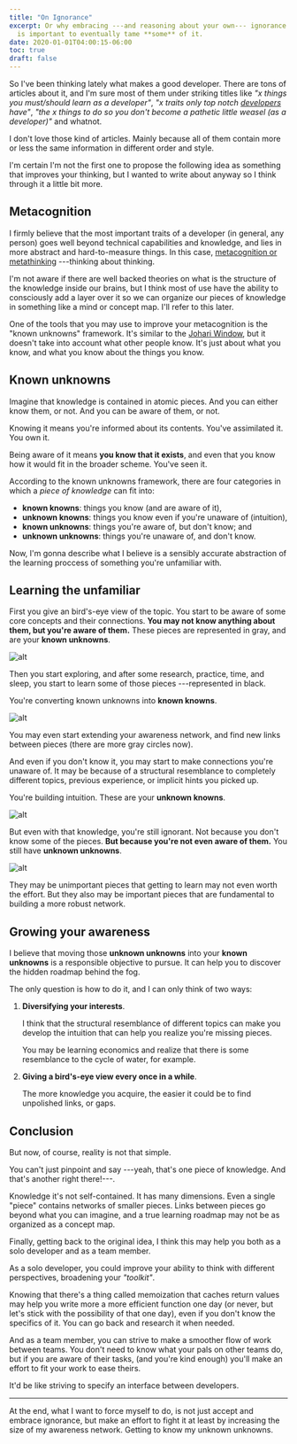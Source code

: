 ```yaml
---
title: "On Ignorance"
excerpt: Or why embracing ---and reasoning about your own--- ignorance
  is important to eventually tame **some** of it.
date: 2020-01-01T04:00:15-06:00
toc: true
draft: false
---
```


So I've been thinking lately what makes a good developer.
There are tons of articles about it, and I'm sure most of them under
striking titles like _"x things you must/should learn as a developer"_,
_"x traits only top notch [developers][developers] have"_, _"the x things to do so
you don't become a pathetic little weasel (as a developer)"_ and whatnot.

I don't love those kind of articles. Mainly because all of them contain
more or less the same information in different order and style.

I'm certain I'm not the first one to propose the following idea as something
that improves your thinking, but I wanted to write about anyway so I think
through it a little bit more.

## Metacognition

I firmly believe that the most important traits of a developer 
(in general, any person) goes well beyond technical capabilities and knowledge,
and lies in more abstract and hard-to-measure things.
In this case, [metacognition or metathinking][metacognition]
---thinking about thinking.

I'm not aware if there are well backed theories on what is the structure
of the knowledge inside our brains, but I think most of use have the ability
to consciously add a layer over it so we can organize our pieces of knowledge
in something like a mind or concept map. I'll refer to this later.

One of the tools that you may use to improve your metacognition is the "known
unknowns" framework. It's similar to the [Johari Window][Johari Window], but it
doesn't take into account what other people know. It's just about what you
know, and what you know about the things you know.

## Known unknowns

Imagine that knowledge is contained in atomic pieces. And you can either
know them, or not. And you can be aware of them, or not.

Knowing it means you're informed about its contents. You've assimilated it.
You own it.

Being aware of it means **you know that it exists**, and even that you
know how it would fit in the broader scheme. You've seen it.

According to the known unknowns framework, there are four categories in
which a _piece of knowledge_ can fit into:

- **known knowns**: things you know (and are aware of it),
- **unknown knowns**: things you know even if you're unaware of (intuition),
- **known unknowns**: things you're aware of, but don't know; and
- **unknown unknowns**: things you're unaware of, and don't know.

Now, I'm gonna describe what I believe is a sensibly accurate abstraction
of the learning proccess of something you're unfamiliar with.

## Learning the unfamiliar

First you give an bird's-eye view of the topic. You start to be aware of some
core concepts and their connections. **You may not know anything about them,
but you're aware of them.**
These pieces are represented in gray, and are your **known unknowns**.

![alt](/img/writings/unknown-unknowns/awareness-map.png)


Then you start exploring, and after some research, practice, time,
and sleep, you start to learn some of those pieces ---represented in black.

You're converting known unknowns into **known knowns**.
 
![alt](/img/writings/unknown-unknowns/knowledge-map.png)

You may even start extending your awareness network, and find new links between
pieces (there are more gray circles now).

And even if you don't know it, you may start to make connections you're
unaware of. It may be because of a structural resemblance to completely
different topics, previous experience, or implicit hints you picked up.

You're building intuition. These are your **unknown knowns**.

![alt](/img/writings/unknown-unknowns/intuition-map.png)

But even with that knowledge, you're still ignorant.
Not because you don't know some of the pieces. **But because you're not even
aware of them.** You still have **unknown unknowns**.

![alt](/img/writings/unknown-unknowns/unawareness-map.png)

They may be unimportant pieces that getting to learn may not even worth the
effort. But they also may be important pieces that are fundamental to building
a more robust network.

## Growing your awareness

I believe that moving those **unknown unknowns** into your **known unknowns**
is a responsible objective to pursue.
It can help you to discover the hidden roadmap behind the fog.

The only question is how to do it, and I can only think of two ways:

1. **Diversifying your interests**. 

    I think that the structural resemblance of different topics can make you
    develop the intuition that can help you realize you're missing pieces.

    You may be learning economics and realize that there is some resemblance to
    the cycle of water, for example.

2. **Giving a bird's-eye view every once in a while**.

    The more knowledge you acquire, the easier it could be to find unpolished
    links, or gaps.

## Conclusion

But now, of course, reality is not that simple.

You can't just pinpoint and say ---yeah, that's one piece of knowledge.
And that's another right there!---.

Knowledge it's not self-contained. It has many dimensions. Even a single
"piece" contains networks of smaller pieces. Links between pieces go beyond
what you can imagine, and a true learning roadmap may not be as organized
as a concept map.


Finally, getting back to the original idea, I think this may help you both
as a solo developer and as a team member.

As a solo developer, you could improve your ability to think with different
perspectives, broadening your _"toolkit"_.

Knowing that there's a thing called memoization that caches return values
may help you write more a more efficient function one day (or never, but
let's stick with the possibility of that one day), even if you don't know
the specifics of it. You can go back and research it when needed.

And as a team member, you can strive to make a smoother flow of work
between teams.
You don't need to know what your pals on other teams do, but if you are aware
of their tasks, (and you're kind enough) you'll make an effort to fit your
work to ease theirs.

It'd be like striving to specify an interface between developers.

---

At the end, what I want to force myself to do, is not just accept and 
embrace ignorance, but make an effort to fight it at least by increasing
the size of my awareness network. Getting to know my unknown unknowns.

[Johari Window]: https://en.wikipedia.org/wiki/Johari_window
[metacognition]:https://en.wikipedia.org/wiki/Metacognition
[developers]:https://www.youtube.com/watch?v=KMU0tzLwhbE